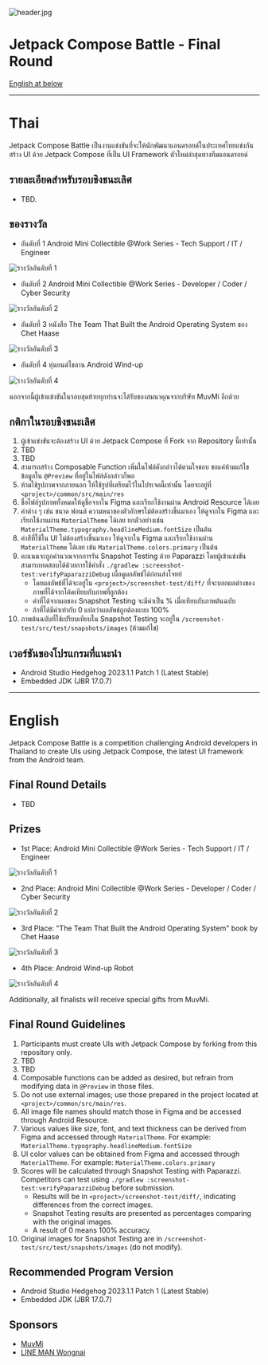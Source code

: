 ![header.jpg](images%2Fheader.jpg)

# Jetpack Compose Battle - Final Round
[English at below](#english)

---

# Thai

Jetpack Compose Battle เป็นงานแข่งขันที่จะให้นักพัฒนาแอนดรอยด์ในประเทศไทยแข่งกันสร้าง UI ด้วย Jetpack Compose ที่เป็น UI Framework ตัวใหม่ล่าสุดทางทีมแอนดรอยด์

## รายละเอียดสำหรับรอบชิงชนะเลิศ
* TBD.

## ของรางวัล
* อันดับที่ 1 Android Mini Collectible @Work Series - Tech Support / IT / Engineer

![รางวัลอันดับที่ 1](images%2Fprize_first.png)

* อันดับที่ 2 Android Mini Collectible @Work Series - Developer / Coder / Cyber Security

![รางวัลอันดับที่ 2](images%2Fprize_second.png)

* อันดับที่ 3 หนังสือ The Team That Built the Android Operating System ของ Chet Haase

![รางวัลอันดับที่ 3](images%2Fprize_third.png)

* อันดับที่ 4 หุ่นยนต์ไขลาน Android Wind-up

![รางวัลอันดับที่ 4](images%2Fprize_fourth.png)

นอกจากนี้ผู้เข้าแข่งขันในรอบสุดท้ายทุกท่านจะได้รับของสมนาคุณจากบริษัท MuvMi อีกด้วย

## กติกาในรอบชิงชนะเลิศ
1. ผู้เข้าแข่งขันจะต้องสร้าง UI ด้วย Jetpack Compose ที่ Fork จาก Repository นี้เท่านั้น
2. TBD
3. TBD
4. สามารถสร้าง Composable Function เพิ่มในไฟล์ดังกล่าวได้ตามใจชอบ ขอแค่ห้ามแก้ไขข้อมูลใน `@Preview` ที่อยู่ในไฟล์ดังกล่าวก็พอ
5. ห้ามใช้รูปภาพจากภายนอก ให้ใช้รูปที่เตรียมไว้ในโปรเจคนี้เท่านั้น โดยจะอยู่ที่ `<project>/common/src/main/res`
6. ชื่อไฟล์รูปภาพทั้งหมดให้ดูชื่อจากใน Figma และเรียกใช้งานผ่าน Android Resource ได้เลย
7. ค่าต่าง ๆ เช่น ขนาด ฟอนต์ ความหนาของตัวอักษรไม่ต้องสร้างขึ้นมาเอง ให้ดูจากใน Figma และเรียกใช้งานผ่าน `MaterialTheme` ได้เลย ยกตัวอย่างเช่น `MaterialTheme.typography.headlineMedium.fontSize` เป็นต้น
8. ค่าสีที่ใช้ใน UI ไม่ต้องสร้างขึ้นมาเอง ให้ดูจากใน Figma และเรียกใช้งานผ่าน `MaterialTheme` ได้เลย เช่น `MaterialTheme.colors.primary` เป็นต้น
9. คะแนนจะถูกคำนวณจากการรัน Snapshot Testing ด้วย Paparazzi โดยผู้เข้าแข่งขันสามารถทดสอบได้ด้วยการใช้คำสั่ง `./gradlew :screenshot-test:verifyPaparazziDebug` เผื่อดูผลลัพธ์ได้ก่อนส่งโจทย์
    * โดยผลลัพธ์ที่ได้จะอยู่ใน `<project>/screenshot-test/diff/` ที่จะบอกผลต่างของภาพที่ได้จากโค้ดเทียบกับภาพที่ถูกต้อง
    * ค่าที่ได้จากผลของ Snapshot Testing จะมีค่าเป็น % เมื่อเทียบกับภาพต้นฉบับ
    * ถ้าที่ได้มีค่าเท่ากับ 0 แปลว่าผลลัพธ์ถูกต้องแบบ 100%
10. ภาพต้นฉบับที่ใช้เปรียบเทียบใน Snapshot Testing จะอยู่ใน `/screenshot-test/src/test/snapshots/images` (ห้ามแก้ไข)

## เวอร์ชันของโปรแกรมที่แนะนำ
* Android Studio Hedgehog 2023.1.1 Patch 1 (Latest Stable)
* Embedded JDK (JBR 17.0.7)

---

# English
Jetpack Compose Battle is a competition challenging Android developers in Thailand to create UIs using Jetpack Compose, the latest UI framework from the Android team.

## Final Round Details
* TBD

## Prizes
* 1st Place: Android Mini Collectible @Work Series - Tech Support / IT / Engineer

![รางวัลอันดับที่ 1](images%2Fprize_first.png)

* 2nd Place: Android Mini Collectible @Work Series - Developer / Coder / Cyber Security

![รางวัลอันดับที่ 2](images%2Fprize_second.png)

* 3rd Place: "The Team That Built the Android Operating System" book by Chet Haase

![รางวัลอันดับที่ 3](images%2Fprize_third.png)

* 4th Place: Android Wind-up Robot

![รางวัลอันดับที่ 4](images%2Fprize_fourth.png)

Additionally, all finalists will receive special gifts from MuvMi.

## Final Round Guidelines
1. Participants must create UIs with Jetpack Compose by forking from this repository only.
2. TBD
3. TBD
4. Composable functions can be added as desired, but refrain from modifying data in `@Preview` in those files.
5. Do not use external images; use those prepared in the project located at `<project>/common/src/main/res`.
6. All image file names should match those in Figma and be accessed through Android Resource.
7. Various values like size, font, and text thickness can be derived from Figma and accessed through `MaterialTheme`. For example: `MaterialTheme.typography.headlineMedium.fontSize`
8. UI color values can be obtained from Figma and accessed through `MaterialTheme`. For example: `MaterialTheme.colors.primary`
9. Scores will be calculated through Snapshot Testing with Paparazzi. Competitors can test using `./gradlew :screenshot-test:verifyPaparazziDebug` before submission.
    * Results will be in `<project>/screenshot-test/diff/`, indicating differences from the correct images.
    * Snapshot Testing results are presented as percentages comparing with the original images.
    * A result of 0 means 100% accuracy.
10. Original images for Snapshot Testing are in `/screenshot-test/src/test/snapshots/images` (do not modify).

## Recommended Program Version
* Android Studio Hedgehog 2023.1.1 Patch 1 (Latest Stable)
* Embedded JDK (JBR 17.0.7)

## Sponsors
* [MuvMi](https://muvmi.co/)
* [LINE MAN Wongnai](https://lmwn.com/)

